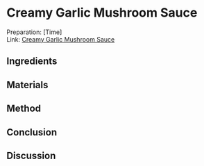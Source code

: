 # Creamy Garlic Mushroom Sauce

Preparation: [Time]  
Link: [Creamy Garlic Mushroom Sauce](https://www.youtube.com/watch?v=parxjvYexCM)

## Ingredients

## Materials

## Method

## Conclusion

## Discussion
